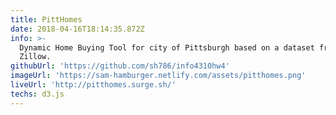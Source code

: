 ```yaml
---
title: PittHomes
date: 2018-04-16T18:14:35.872Z
info: >-
  Dynamic Home Buying Tool for city of Pittsburgh based on a dataset from
  Zillow.
githubUrl: 'https://github.com/sh786/info4310hw4'
imageUrl: 'https://sam-hamburger.netlify.com/assets/pitthomes.png'
liveUrl: 'http://pitthomes.surge.sh/'
techs: d3.js
---
```


